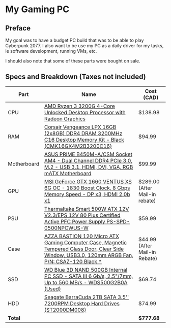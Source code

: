 # My Gaming PC

## Preface
My goal was to have a budget PC build that was to be able to play Cyberpunk 2077. I also want to be use my PC as a daily driver for my tasks, ie software development, running VMs, etc. 

I should also note that some of these parts were bought on sale.

## Specs and Breakdown (Taxes not included)

| Part  | Name | Cost (CAD) |
| ----- |------|------------| 
| CPU | [AMD Ryzen 3 3200G 4-Core Unlocked Desktop Processor with Radeon Graphics](https://www.amazon.ca/gp/product/B07STGHZK8)|$138.98|
| RAM | [Corsair Vengeance LPX 16GB (2x8GB) DDR4 DRAM 3200MHz C16 Desktop Memory Kit - Black (CMK16GX4M2B3200C16)](https://www.amazon.ca/gp/product/B0143UM4TC)|$94.99|
| Motherboard | [ASUS PRIME B450M-A/CSM Socket AM4 - Dual Channel DDR4 PCIe 3.0, M.2 - USB 3.1, HDMI, DVI, VGA, RGB mATX Motherboard](https://www.canadacomputers.com/product_info.php?cPath=26_1832_1833&item_id=123845) |$99.99|
| GPU | [MSI GeForce GTX 1660 VENTUS XS 6G OC - 1830 Boost Clock, 8 Gbps Memory Speed - DP x3, HDMI 2.0b x1](https://www.canadacomputers.com/product_info.php?cPath=43_557_559&item_id=136037) |$289.00 (After Mail-in rebate)|
| PSU |[Thermaltake Smart 500W ATX 12V V2.3/EPS 12V 80 Plus Certified Active PFC Power Supply PS-SPD-0500NPCWUS-W](https://www.amazon.ca/gp/product/B014W3EM2W) |$59.99|
| Case |[AZZA BASTION 120 Micro ATX Gaming Computer Case, Magnetic Tempered Glass Door, Clear Side Window, USB3.0, 120mm ARGB Fan, P/N: CSAZ-120 Black *](https://www.canadacomputers.com/product_info.php?cPath=6_1937&item_id=170955)|$44.99 (After Mail-in Rebate)|
|SSD|[WD Blue 3D NAND 500GB Internal PC SSD - SATA III 6 Gb/s, 2.5"/7mm, Up to 560 MB/s - WDS500G2B0A (Used)](https://www.amazon.ca/gp/product/B073SBZ8YH/ref=ppx_yo_dt_b_asin_title_o00_s00?ie=UTF8&psc=1)|$69.74|
|HDD|[Seagate BarraCuda 2TB SATA 3.5'' 7200RPM Desktop Hard Drives (ST2000DM008)](https://www.canadacomputers.com/product_info.php?cPath=15_1086_210_212&item_id=132494)|$74.99|
|**Total**||**$777.68**